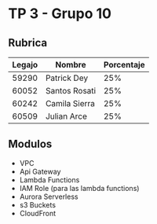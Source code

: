 # TP 3 - Grupo 10

## Rubrica

| Legajo | Nombre        | Porcentaje |
|--------|---------------|------------|
| 59290  | Patrick Dey   | 25%        |
| 60052  | Santos Rosati | 25%        |
| 60242  | Camila Sierra | 25%        |
| 60509  | Julian Arce   | 25%        |

## Modulos
- VPC
- Api Gateway
- Lambda Functions
- IAM Role (para las lambda functions)
- Aurora Serverless
- s3 Buckets
- CloudFront
